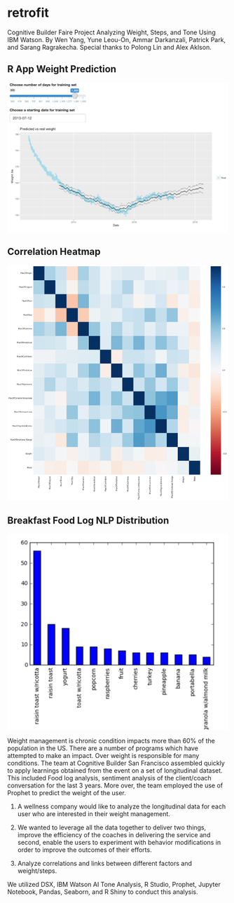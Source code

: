 # retrofit
Cognitive Builder Faire Project Analyzing Weight, Steps, and Tone Using IBM Watson. 
By Wen Yang, Yune Leou-On, Ammar Darkanzali, Patrick Park, and Sarang Ragrakecha.
Special thanks to Polong Lin and Alex Aklson.

## R App Weight Prediction
![R App](/r_app.png?raw=true "R App")

## Correlation Heatmap
![ScreenShot](heatmap.jpg)

## Breakfast Food Log NLP Distribution
![Breakfast Log](breakfast.png)

Weight management is chronic condition impacts more than 60% of the population in the US.  There are a number of programs which have attempted to make an impact.  Over weight is responsible for many conditions.  The team at Cognitive Builder San Francisco assembled quickly to apply learnings obtained from the event on a set of longitudinal dataset.  This included Food log analysis, sentiment analysis of the client/coach conversation for the last 3 years. More over, the team employed the use of Prophet to predict the weight of the user.

1. A wellness company would like to analyze the longitudinal data for each user who are interested in their weight management.

2. We wanted to leverage all the data together to deliver two things, improve the efficiency of the coaches in delivering the service and second, enable the users to experiment with behavior modifications in order to improve the outcomes of their efforts.

3. Analyze correlations and links between different factors and weight/steps.

We utilized DSX, IBM Watson AI Tone Analysis, R Studio, Prophet, Jupyter Notebook, Pandas, Seaborn, and R Shiny to conduct this analysis. 
